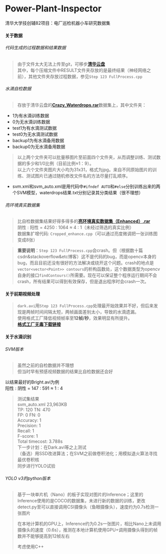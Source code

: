 # Power-Plant-Inspector
清华大学技创辅82项目：电厂巡检机器小车研究数据集

#### 关于数据
###### 代码生成的过程数据和结果数据
> 由于文件太大无法上传至git，可移步[**清华云盘**](https://cloud.tsinghua.edu.cn/#group/4445/lib/76d50336-c98e-49a0-a3df-7415cc6f3f19)  
其中，每个压缩文件中RESULT文件夹存放的是最终结果（神经网络之前），其他文件夹存放过程数据，参见`Step 123 FullProcess.cpp` 

###### 水滴自检数据
> 存放于清华云盘的[**Crazy_Waterdrops.rar**](https://cloud.tsinghua.edu.cn/lib/76d50336-c98e-49a0-a3df-7415cc6f3f19/file/Crazy_Waterdrops.rar)数据集上，其中文件夹：
- 1为有水滴训练数据
- 0为无水滴训练数据
- test1为有水滴测试数据
- test0为无水滴测试数据 
- backup1为有水滴备用数据
- backup0为无水滴备用数据
> 以上两个文件夹可以批量移图片至前面四个文件夹，从而调整训练、测试数据的多少和1/0比例（目前比例≈1：9）。  
> 以上六个文件夹图片大小均为31x31，格式为jpg。来自不同原始图片的训练、测试图片已通过随机修改文件名的方法尽量打乱顺序。
- svm.xml和svm_auto.xml是用代码中`#ifndef AUTO`和`#else`分别训练出来的两个SVM模型，waterdrops结果.txt分别记录其分类结果（很不理想）

###### 亮环境真实数据集
> 比自检数据集结果好得多得多的[**亮环境真实数据集（Enhanced）.rar**](https://cloud.tsinghua.edu.cn/lib/76d50336-c98e-49a0-a3df-7415cc6f3f19/file/%E4%BA%AE%E7%8E%AF%E5%A2%83%E7%9C%9F%E5%AE%9E%E6%95%B0%E6%8D%AE%E9%9B%86%EF%BC%88Enhanced%EF%BC%89.rar)  
阴性 : 阳性 = 4250 : 1064 ≈ 4 : 1（未经过筛选的真实比例）  
数据集扩增代码: `Cropped_enhance.cpp`（可以通过亮度微调把一张训练图变成8张）

> **重要说明**：`Step 123 FullProcess.cpp`会crash。但（根据数十篇csdn&stackoverflow&etc博客）这不是代码的bug，而是opencv本身的bug，而且目前还没有很好的方法解决或绕开这个问题。crash的地点是`vector<vector<Point>> contours`的析构函数处，这个数据类型为opencv自身的接口`findContours()`所需要。现在可以保证整个程序运行期间不会crash，所有结果可以得到有效保存，但是退出程序时会crash一次。
  
#### 关于前期视频处理

> `dark.avi`用`Step 123 FullProcess.cpp`处理最开始效果并不好，但后来发现是两帧时间间隔太短，两帧画面差别太小，导致的水滴遗漏。   
使用格式工厂降低视频帧率至**12帧/秒**，效果明显有所提升。  
[**格式工厂无毒下载链接**](http://soft.onlinedown.net/soft/983615.htm)  

#### 关于水滴识别

###### SVM版本
> 虽然之前的自检数据并不理想  
但当时早有预感视频数据的结果比自检数据还会好  
>  
以结果最好的Bright.avi为例  
阳性 : 阴性 = 147 : 591 ≈ 1 : 4  
>
>测试集结果  
svm_auto.xml 23,963KB  
TP: 120 TN: 470  
FP: 0 FN: 0  
Accuracy: 1  
Precision: 1  
Recall: 1  
F-score: 1  
Total timecost: 3.788s  
>下一步计划：在Dark.avi等之上测试  
（备选）用SSD改进算法；在SVM之前做卷积池化；用模拟退火算法寻找最优卷积核  
同步进行YOLO试验


###### YOLO v3的python版本
> 基于一块单片机（Nano）的板子实现对图片的Inference；这里的Inference使用的是COCO的数据集，未进行新的数据的训练，更改detect.py至可以直接调用CSI摄像头（鱼眼摄像头），速度约为0.7s检测一张图片
>
> 在本地计算机的GPU上，Inference约为0.2s一张图片，相比Nano上未调用摄像头的速度（0.6s），推测在本地计算机使用GPU+调用摄像头得到的帧数并不能够提高到12帧左右
>
>考虑使用C++
